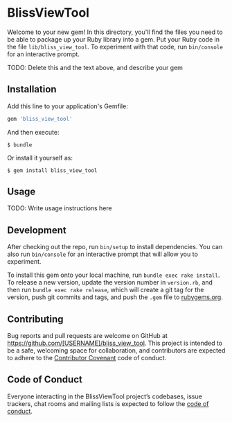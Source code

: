 # BlissViewTool

Welcome to your new gem! In this directory, you'll find the files you need to be able to package up your Ruby library into a gem. Put your Ruby code in the file `lib/bliss_view_tool`. To experiment with that code, run `bin/console` for an interactive prompt.

TODO: Delete this and the text above, and describe your gem

## Installation

Add this line to your application's Gemfile:

```ruby
gem 'bliss_view_tool'
```

And then execute:

    $ bundle

Or install it yourself as:

    $ gem install bliss_view_tool

## Usage

TODO: Write usage instructions here

## Development

After checking out the repo, run `bin/setup` to install dependencies. You can also run `bin/console` for an interactive prompt that will allow you to experiment.

To install this gem onto your local machine, run `bundle exec rake install`. To release a new version, update the version number in `version.rb`, and then run `bundle exec rake release`, which will create a git tag for the version, push git commits and tags, and push the `.gem` file to [rubygems.org](https://rubygems.org).

## Contributing

Bug reports and pull requests are welcome on GitHub at https://github.com/[USERNAME]/bliss_view_tool. This project is intended to be a safe, welcoming space for collaboration, and contributors are expected to adhere to the [Contributor Covenant](http://contributor-covenant.org) code of conduct.

## Code of Conduct

Everyone interacting in the BlissViewTool project’s codebases, issue trackers, chat rooms and mailing lists is expected to follow the [code of conduct](https://github.com/[USERNAME]/bliss_view_tool/blob/master/CODE_OF_CONDUCT.md).
